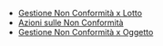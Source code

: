 - [Gestione Non Conformità x Lotto](Sorgenti/MB/DOC_OGG/P_CQAM50)
- [Azioni sulle Non Conformità](Sorgenti/MB/DOC_OGG/P_CQAM45)
- [Gestione Non Conformità x Oggetto](Sorgenti/MB/DOC_OGG/P_CQNC01)
